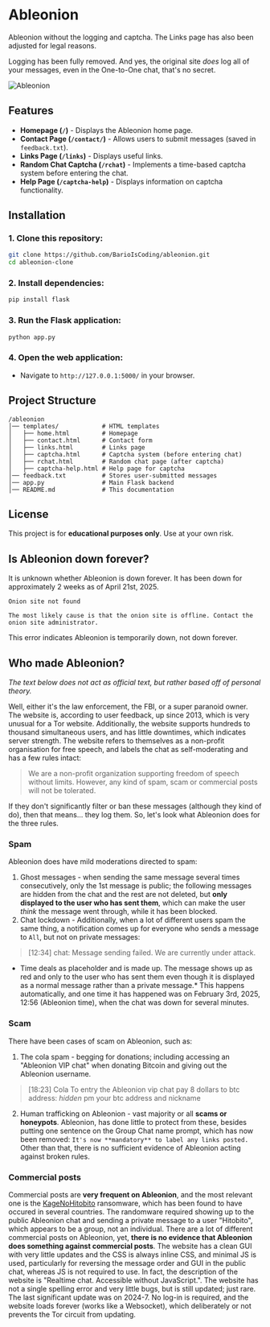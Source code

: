 # Ableonion
Ableonion without the logging and captcha.
The Links page has also been adjusted for legal reasons.

Logging has been fully removed.
And yes, the original site *does* log all of your messages, even in the One-to-One chat, that's no secret.

![Ableonion](https://i.ibb.co/8DZDBDYx/Ableonion.png)

## Features
- **Homepage (`/`)** - Displays the Ableonion home page.
- **Contact Page (`/contact/`)** - Allows users to submit messages (saved in `feedback.txt`).
- **Links Page (`/links`)** - Displays useful links.
- **Random Chat Captcha (`/rchat`)** - Implements a time-based captcha system before entering the chat.
- **Help Page (`/captcha-help`)** - Displays information on captcha functionality.

## Installation
### 1. Clone this repository:
```sh
git clone https://github.com/BarioIsCoding/ableonion.git
cd ableonion-clone
```

### 2. Install dependencies:
```sh
pip install flask
```

### 3. Run the Flask application:
```sh
python app.py
```

### 4. Open the web application:
- Navigate to `http://127.0.0.1:5000/` in your browser.

## Project Structure
```
/ableonion
│── templates/            # HTML templates
│   ├── home.html         # Homepage
│   ├── contact.html      # Contact form
│   ├── links.html        # Links page
│   ├── captcha.html      # Captcha system (before entering chat)
│   ├── rchat.html        # Random chat page (after captcha)
│   ├── captcha-help.html # Help page for captcha
│── feedback.txt          # Stores user-submitted messages
│── app.py                # Main Flask backend
│── README.md             # This documentation
```

## License
This project is for **educational purposes only**. Use at your own risk.

## Is Ableonion down forever?
It is unknown whether Ableonion is down forever. It has been down for approximately 2 weeks as of April 21st, 2025. 
```
Onion site not found

The most likely cause is that the onion site is offline. Contact the onion site administrator.
```
This error indicates Ableonion is temporarily down, not down forever.

## Who made Ableonion?
*The text below does not act as official text, but rather based off of personal theory.*

Well, either it's the law enforcement, the FBI, or a super paranoid owner.
The website is, according to user feedback, up since 2013, which is very unusual for a Tor website. Additionally, the website supports hundreds to thousand simultaneous users, and has little downtimes, which indicates server strength. The website refers to themselves as a non-profit organisation for free speech, and labels the chat as self-moderating and has a few rules intact:
> We are a non-profit organization supporting freedom of speech without limits. However, any kind of spam, scam or commercial posts will not be tolerated.

If they don't significantly filter or ban these messages (although they kind of do), then that means... they log them. So, let's look what Ableonion does for the three rules.
### **Spam**
Ableonion does have mild moderations directed to spam:
1. Ghost messages - when sending the same message several times consecutively, only the 1st message is public; the following messages are hidden from the chat and the rest are not deleted, but **only displayed to the user who has sent them**, which can make the user *think* the message went through, while it has been blocked. 
2. Chat lockdown - Additionally, when a lot of different users spam the same thing, a notification comes up for everyone who sends a message to `All`, but not on private messages:
> [12:34] chat:
> Message sending failed. We are currently under attack.
* Time deals as placeholder and is made up. The message shows up as red and only to the user who has sent them even though it is displayed as a normal message rather than a private message.*
This happens automatically, and one time it has happened was on February 3rd, 2025, 12:56 (Ableonion time), when the chat was down for several minutes.
### **Scam**
There have been cases of scam on Ableonion, such as:
1. The cola spam - begging for donations; including accessing an "Ableonion VIP chat" when donating Bitcoin and giving out the Ableonion username.
> [18:23] Cola 
To entry the Ableonion vip chat pay 8 dollars to btc address: *hidden* pm your btc address and nickname
2. Human trafficking on Ableonion - vast majority or all **scams or honeypots**.
Ableonion, has done little to protect from these, besides putting one sentence on the Group Chat name prompt, which has now been removed:
`It's now **mandatory** to label any links posted.`
Other than that, there is no sufficient evidence of Ableonion acting against broken rules.
### **Commercial posts**
Commercial posts are **very frequent on Ableonion**, and the most relevant one is the [KageNoHitobito](https://www.fortinet.com/blog/threat-research/ransomware-roundup-keganohitobito-and-donex) ransomware, which has been found to have occured in several countries. The randomware required showing up to the public Ableonion chat and sending a private message to a user "Hitobito", which appears to be a group, not an individual.
There are a lot of different commercial posts on Ableonion, yet, **there is no evidence that Ableonion does something against commercial posts**.
The website has a clean GUI with very little updates and the CSS is always inline CSS, and minimal JS is used, particularly for reversing the message order and GUI in the public chat, whereas JS is not required to use. In fact, the description of the website is "Realtime chat. Accessible without JavaScript.". The website has not a single spelling error and very little bugs, but is still updated; just rare. The last significant update was on 2024-7. No log-in is required, and the website loads forever (works like a Websocket), which deliberately or not prevents the Tor circuit from updating.
